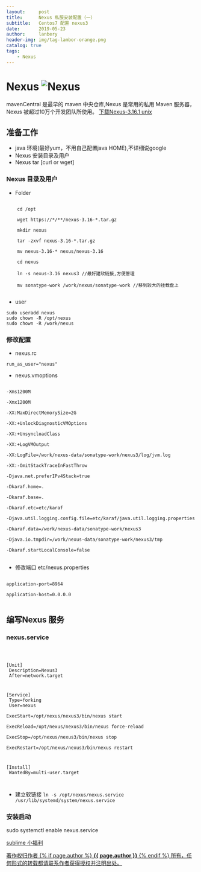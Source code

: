 ```yaml
---
layout:     post
title:      Nexus 私服安装配置（一）
subtitle:   Centos7 配置 nexus3
date:       2019-05-23
author:     lanbery
header-img: img/tag-lambor-orange.png
catalog: true
tags:
    - Nexus	
---
```


# Nexus ![Nexus](https://www.sonatype.com/hs-fs/hubfs/SON_logo_main@2x%20copy%20trimmed.png?width=165&name=SON_logo_main@2x%20copy%20trimmed.png)
<p class="section-indent">
mavenCentral 是最早的 maven 中央仓库,Nexus 是常用的私用 Maven 服务器， Nexus 被超过10万个开发团队所使用。
	<a href="https://sonatype-download.global.ssl.fastly.net/repository/repositoryManager/3/nexus-3.16.1-02-unix.tar.gz" >
	下载Nexus-3.16.1 unix
	</a>
</p>




## 准备工作
  - java 环境(最好yum，不用自己配置java HOME),不详细说google
  - Nexus 安装目录及用户
  - Nexus tar [curl or wget]
### Nexus 目录及用户
  - Folder

<code command>
	cd /opt <br />
	wget https://*/**/nexus-3.16-*.tar.gz	<br />
	mkdir nexus <br />
	tar -zxvf nexus-3.16-*.tar.gz  <br />
	mv nexus-3.16-* nexus/nexus-3.16  <br />
	cd nexus  <br />
	ln -s nexus-3.16 nexus3 //最好建软链接,方便管理  <br />
	mv sonatype-work /work/nexus/sonatype-work //移到较大的挂载盘上  <br />
</code>  

  - user

`sudo useradd nexus`<br />
`sudo chown -R /opt/nexus`<br />
`sudo chown -R /work/nexus`<br />


### 修改配置 
  - nexus.rc

` run_as_user="nexus" ` 

  - nexus.vmoptions

<code>
-Xms1200M<br />
-Xmx1200M<br />
-XX:MaxDirectMemorySize=2G<br />
-XX:+UnlockDiagnosticVMOptions<br />
-XX:+UnsyncloadClass<br />
-XX:+LogVMOutput<br />
-XX:LogFile=/work/nexus-data/sonatype-work/nexus3/log/jvm.log<br />
-XX:-OmitStackTraceInFastThrow<br />
-Djava.net.preferIPv4Stack=true<br />
-Dkaraf.home=.<br />
-Dkaraf.base=.<br />
-Dkaraf.etc=etc/karaf<br />
-Djava.util.logging.config.file=etc/karaf/java.util.logging.properties<br />
-Dkaraf.data=/work/nexus-data/sonatype-work/nexus3<br />
-Djava.io.tmpdir=/work/nexus-data/sonatype-work/nexus3/tmp<br />
-Dkaraf.startLocalConsole=false	<br />
</code> 

  - 修改端口 etc/nexus.properties

<code>
application-port=8964<br />
application-host=0.0.0.0<br />
</code>  

## 编写Nexus 服务
### nexus.service

<code>

[Unit]<br/>
Description=Nexus3<br/>
After=network.target<br/>

[Service]<br/>
Type=forking<br/>
User=nexus<br/>
ExecStart=/opt/nexus/nexus3/bin/nexus start<br />
ExecReload=/opt/nexus/nexus3/bin/nexus force-reload<br />
ExecStop=/opt/nexus/nexus3/bin/nexus stop<br />
ExecRestart=/opt/nexus/nexus3/bin/nexus restart<br />

[Install]<br />
WantedBy=multi-user.target<br/>

</code>

  - 建立软链接 
`ln -s /opt/nexus/nexus.service /usr/lib/systemd/system/nexus.service`

### 安装启动

  sudo systemctl enable nexus.service


<html>

<a href="https://blog.csdn.net/qq_26975307/article/details/89173409">sublime 小福利</a>

<div class="col-lg-8 col-lg-offset-3 col-md-10 col-md-offset-1">
	<div class="pull-right">
		<a href="https://lanbery.github.io/about" target="self" class="copyright-link">
			著作权归作者
			{% if page.author %}
<strong>{{ page.author }}</strong>
			{% endif %}
			所有，任何形式的转载都请联系作者获得授权并注明出处。
		</a>
	</div>
</div>
</html>